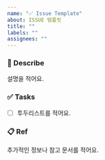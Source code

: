```yaml
---
name: "✅ Issue Template"
about: ISSUE 템플릿
title: ""
labels: ""
assignees: ""
---
```


### 📄 Describe

설명을 적어요.

### ✅ Tasks

- [ ] 투두리스트를 적어요.

### 📋 Ref

추가적인 정보나 참고 문서를 적어요.
